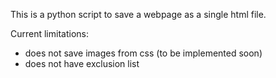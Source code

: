  This is a python script to save a webpage as a single html file.

 Current limitations:
 - does not save images from css (to be implemented soon)
 - does not have exclusion list
